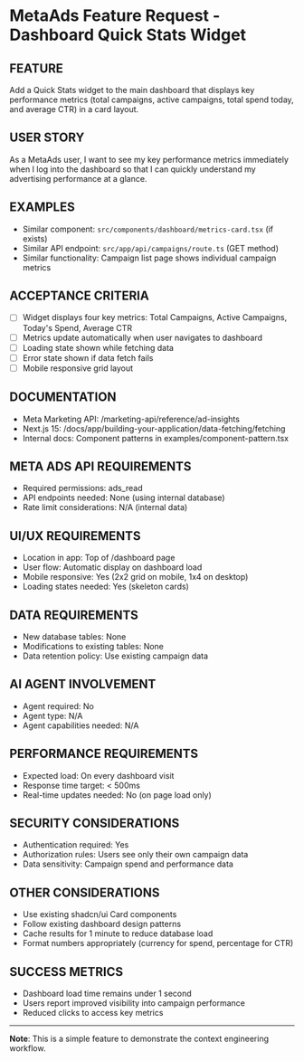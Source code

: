# MetaAds Feature Request - Dashboard Quick Stats Widget

## FEATURE
Add a Quick Stats widget to the main dashboard that displays key performance metrics (total campaigns, active campaigns, total spend today, and average CTR) in a card layout.

## USER STORY
As a MetaAds user, I want to see my key performance metrics immediately when I log into the dashboard so that I can quickly understand my advertising performance at a glance.

## EXAMPLES
- Similar component: `src/components/dashboard/metrics-card.tsx` (if exists)
- Similar API endpoint: `src/app/api/campaigns/route.ts` (GET method)
- Similar functionality: Campaign list page shows individual campaign metrics

## ACCEPTANCE CRITERIA
- [ ] Widget displays four key metrics: Total Campaigns, Active Campaigns, Today's Spend, Average CTR
- [ ] Metrics update automatically when user navigates to dashboard
- [ ] Loading state shown while fetching data
- [ ] Error state shown if data fetch fails
- [ ] Mobile responsive grid layout

## DOCUMENTATION
- Meta Marketing API: /marketing-api/reference/ad-insights
- Next.js 15: /docs/app/building-your-application/data-fetching/fetching
- Internal docs: Component patterns in examples/component-pattern.tsx

## META ADS API REQUIREMENTS
- Required permissions: ads_read
- API endpoints needed: None (using internal database)
- Rate limit considerations: N/A (internal data)

## UI/UX REQUIREMENTS
- Location in app: Top of /dashboard page
- User flow: Automatic display on dashboard load
- Mobile responsive: Yes (2x2 grid on mobile, 1x4 on desktop)
- Loading states needed: Yes (skeleton cards)

## DATA REQUIREMENTS
- New database tables: None
- Modifications to existing tables: None
- Data retention policy: Use existing campaign data

## AI AGENT INVOLVEMENT
- Agent required: No
- Agent type: N/A
- Agent capabilities needed: N/A

## PERFORMANCE REQUIREMENTS
- Expected load: On every dashboard visit
- Response time target: < 500ms
- Real-time updates needed: No (on page load only)

## SECURITY CONSIDERATIONS
- Authentication required: Yes
- Authorization rules: Users see only their own campaign data
- Data sensitivity: Campaign spend and performance data

## OTHER CONSIDERATIONS
- Use existing shadcn/ui Card components
- Follow existing dashboard design patterns
- Cache results for 1 minute to reduce database load
- Format numbers appropriately (currency for spend, percentage for CTR)

## SUCCESS METRICS
- Dashboard load time remains under 1 second
- Users report improved visibility into campaign performance
- Reduced clicks to access key metrics

---

**Note**: This is a simple feature to demonstrate the context engineering workflow.